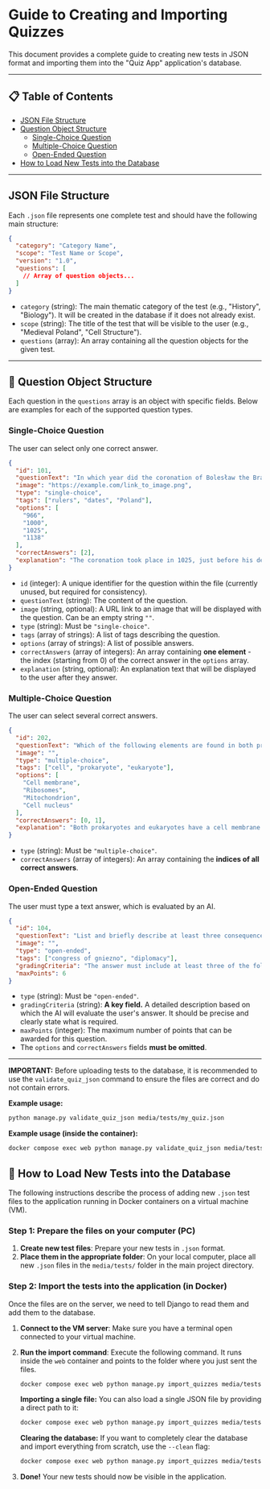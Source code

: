# Guide to Creating and Importing Quizzes

This document provides a complete guide to creating new tests in JSON format and importing them into the "Quiz App" application's database.

---

## 📋 Table of Contents

- [JSON File Structure](#-json-file-structure)
- [Question Object Structure](#-question-object-structure)
  - [Single-Choice Question](#single-choice-question)
  - [Multiple-Choice Question](#multiple-choice-question)
  - [Open-Ended Question](#open-ended-question)
- [How to Load New Tests into the Database](#-how-to-load-new-tests-into-the-database)

---

## JSON File Structure

Each `.json` file represents one complete test and should have the following main structure:

```json
{
  "category": "Category Name",
  "scope": "Test Name or Scope",
  "version": "1.0",
  "questions": [
    // Array of question objects...
  ]
}
```

-   `category` (string): The main thematic category of the test (e.g., "History", "Biology"). It will be created in the database if it does not already exist.
-   `scope` (string): The title of the test that will be visible to the user (e.g., "Medieval Poland", "Cell Structure").
-   `questions` (array): An array containing all the question objects for the given test.

---

## 📝 Question Object Structure

Each question in the `questions` array is an object with specific fields. Below are examples for each of the supported question types.

### Single-Choice Question

The user can select only one correct answer.

```json
{
  "id": 101,
  "questionText": "In which year did the coronation of Bolesław the Brave take place?",
  "image": "https://example.com/link_to_image.png",
  "type": "single-choice",
  "tags": ["rulers", "dates", "Poland"],
  "options": [
    "966",
    "1000",
    "1025",
    "1138"
  ],
  "correctAnswers": [2],
  "explanation": "The coronation took place in 1025, just before his death."
}
```

-   `id` (integer): A unique identifier for the question within the file (currently unused, but required for consistency).
-   `questionText` (string): The content of the question.
-   `image` (string, optional): A URL link to an image that will be displayed with the question. Can be an empty string `""`.
-   `type` (string): Must be `"single-choice"`.
-   `tags` (array of strings): A list of tags describing the question.
-   `options` (array of strings): A list of possible answers.
-   `correctAnswers` (array of integers): An array containing **one element** - the index (starting from 0) of the correct answer in the `options` array.
-   `explanation` (string, optional): An explanation text that will be displayed to the user after they answer.

### Multiple-Choice Question

The user can select several correct answers.

```json
{
  "id": 202,
  "questionText": "Which of the following elements are found in both prokaryotic and eukaryotic cells?",
  "image": "",
  "type": "multiple-choice",
  "tags": ["cell", "prokaryote", "eukaryote"],
  "options": [
    "Cell membrane",
    "Ribosomes",
    "Mitochondrion",
    "Cell nucleus"
  ],
  "correctAnswers": [0, 1],
  "explanation": "Both prokaryotes and eukaryotes have a cell membrane and ribosomes."
}
```

-   `type` (string): Must be `"multiple-choice"`.
-   `correctAnswers` (array of integers): An array containing the **indices of all correct answers**.

### Open-Ended Question

The user must type a text answer, which is evaluated by an AI.

```json
{
  "id": 104,
  "questionText": "List and briefly describe at least three consequences of the Congress of Gniezno in 1000.",
  "image": "",
  "type": "open-ended",
  "tags": ["congress of gniezno", "diplomacy"],
  "gradingCriteria": "The answer must include at least three of the following consequences, with a brief explanation: 1. Establishment of an independent Polish church province. 2. Strengthening of Poland's international position. 3. Symbolic recognition of the state's sovereignty by the Empire.",
  "maxPoints": 6
}
```

-   `type` (string): Must be `"open-ended"`.
-   `gradingCriteria` (string): **A key field.** A detailed description based on which the AI will evaluate the user's answer. It should be precise and clearly state what is required.
-   `maxPoints` (integer): The maximum number of points that can be awarded for this question.
-   The `options` and `correctAnswers` fields **must be omitted**.

---

**IMPORTANT:** Before uploading tests to the database, it is recommended to use the `validate_quiz_json` command to ensure the files are correct and do not contain errors.

**Example usage:**

```bash
python manage.py validate_quiz_json media/tests/my_quiz.json
```

**Example usage (inside the container):**

```bash
docker compose exec web python manage.py validate_quiz_json media/tests/my_quiz.json
```

## 🚀 How to Load New Tests into the Database

The following instructions describe the process of adding new `.json` test files to the application running in Docker containers on a virtual machine (VM).

### Step 1: Prepare the files on your computer (PC)

1.  **Create new test files**: Prepare your new tests in `.json` format.
2.  **Place them in the appropriate folder**: On your local computer, place all new `.json` files in the `media/tests/` folder in the main project directory.

### Step 2: Import the tests into the application (in Docker)

Once the files are on the server, we need to tell Django to read them and add them to the database.

1.  **Connect to the VM server**: Make sure you have a terminal open connected to your virtual machine.
2.  **Run the import command**: Execute the following command. It runs inside the `web` container and points to the folder where you just sent the files.

    ```bash
    docker compose exec web python manage.py import_quizzes media/tests
    ```
    **Importing a single file:**
    You can also load a single JSON file by providing a direct path to it:
    ```bash
    docker compose exec web python manage.py import_quizzes media/tests/my_new_quiz.json
    ```
    **Clearing the database:**
    If you want to completely clear the database and import everything from scratch, use the `--clean` flag:
    ```bash
    docker compose exec web python manage.py import_quizzes media/tests --clean
    ```

3.  **Done!** Your new tests should now be visible in the application.